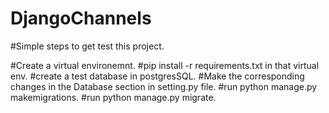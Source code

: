 # DjangoChannels

#Simple steps to get test this project.

#Create a virtual environemnt.
#pip install -r requirements.txt in that virtual env.
#create a test database in postgresSQL.
#Make the corresponding changes in the Database section in setting.py file.
#run python manage.py makemigrations.
#run python manage.py migrate.

